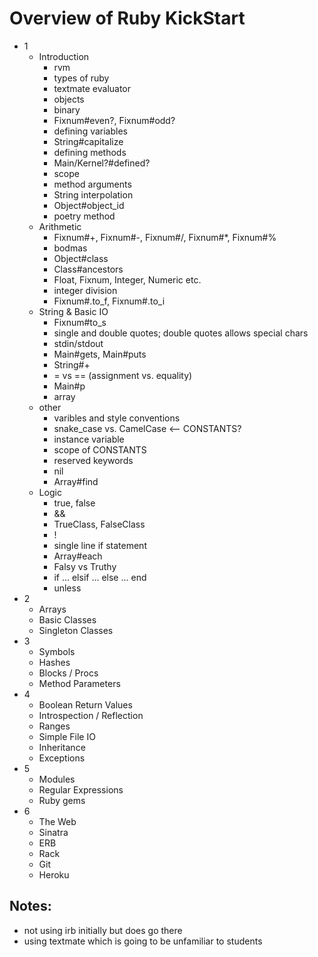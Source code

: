 Overview of Ruby KickStart
==========================

- 1
    * Introduction
      - rvm
      - types of ruby
      - textmate evaluator
      - objects
      - binary
      - Fixnum#even?, Fixnum#odd?
      - defining variables
      - String#capitalize
      - defining methods
      - Main/Kernel?#defined?
      - scope
      - method arguments
      - String interpolation
      - Object#object_id
      - poetry method
    * Arithmetic
      - Fixnum#+, Fixnum#-, Fixnum#/, Fixnum#*, Fixnum#%
      - bodmas
      - Object#class
      - Class#ancestors
      - Float, Fixnum, Integer, Numeric etc.
      - integer division
      - Fixnum#.to_f, Fixnum#.to_i
    * String & Basic IO
      - Fixnum#to_s
      - single and double quotes; double quotes allows special chars
      - stdin/stdout
      - Main#gets, Main#puts
      - String#+
      - = vs == (assignment vs. equality)
      - Main#p
      - array
    * other
      - varibles and style conventions
      - snake_case vs. CamelCase <-- CONSTANTS?
      - instance variable
      - scope of CONSTANTS
      - reserved keywords
      - nil
      - Array#find
    * Logic
      - true, false
      - &&
      - TrueClass, FalseClass
      - !
      - single line if statement
      - Array#each
      - Falsy vs Truthy
      - if ... elsif ... else ... end
      - unless
- 2
    * Arrays
    * Basic Classes
    * Singleton Classes
- 3
    * Symbols
    * Hashes
    * Blocks / Procs
    * Method Parameters
- 4
    * Boolean Return Values
    * Introspection / Reflection
    * Ranges
    * Simple File IO
    * Inheritance
    * Exceptions
- 5
    * Modules
    * Regular Expressions
    * Ruby gems
- 6
    * The Web
    * Sinatra
    * ERB
    * Rack
    * Git
    * Heroku


Notes:
------

* not using irb initially but does go there
* using textmate which is going to be unfamiliar to students
